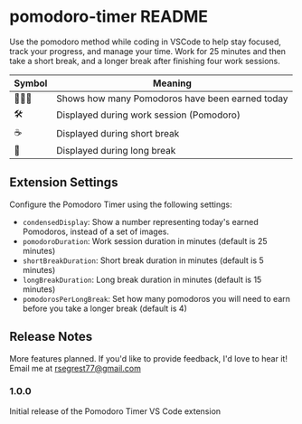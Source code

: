 # pomodoro-timer README

Use the pomodoro method while coding in VSCode to help stay focused, track your progress, and manage your time. Work for 25 minutes and then take a short break, and a longer break after finishing four work sessions.


| Symbol   | Meaning |
| ------- | --- |
| 🍅🍅🍅      | Shows how many Pomodoros have been earned today |
| 🛠️            | Displayed during work session (Pomodoro) |
| ☕️            | Displayed during short break |
| 🍔            | Displayed during long break |

## Extension Settings

Configure the Pomodoro Timer using the following settings:

* `condensedDisplay`: Show a number representing today's earned Pomodoros, instead of a set of images.
* `pomodoroDuration`: Work session duration in minutes (default is 25 minutes)
* `shortBreakDuration`: Short break duration in minutes (default is 5 minutes)
* `longBreakDuration`: Long break duration in minutes (default is 15 minutes)
* `pomodorosPerLongBreak`: Set how many pomodoros you will need to earn before you take a longer break (default is 4)

## Release Notes

More features planned. If you'd like to provide feedback, I'd love to hear it! Email me at rsegrest77@gmail.com

### 1.0.0

Initial release of the Pomodoro Timer VS Code extension

